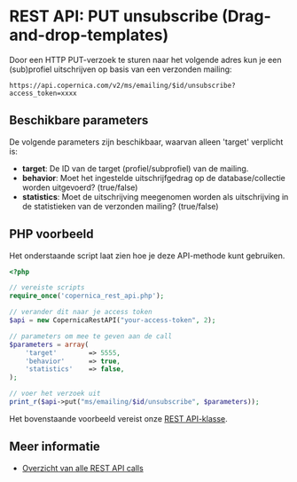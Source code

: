 # REST API: PUT unsubscribe (Drag-and-drop-templates)

Door een HTTP PUT-verzoek te sturen naar het volgende adres kun je een (sub)profiel uitschrijven op basis van een verzonden mailing:

`https://api.copernica.com/v2/ms/emailing/$id/unsubscribe?access_token=xxxx`

## Beschikbare parameters

De volgende parameters zijn beschikbaar, waarvan alleen 'target' verplicht is:

* **target**: De ID van de target (profiel/subprofiel) van de mailing.
* **behavior**: Moet het ingestelde uitschrijfgedrag op de database/collectie worden uitgevoerd? (true/false)
* **statistics**: Moet de uitschrijving meegenomen worden als uitschrijving in de statistieken van de verzonden mailing? (true/false)

## PHP voorbeeld

Het onderstaande script laat zien hoe je deze API-methode kunt gebruiken. 

```php
<?php

// vereiste scripts
require_once('copernica_rest_api.php');

// verander dit naar je access token
$api = new CopernicaRestAPI("your-access-token", 2);

// parameters om mee te geven aan de call
$parameters = array(
    'target'        => 5555,
    'behavior'      => true,
    'statistics'    => false,
);

// voer het verzoek uit
print_r($api->put("ms/emailing/$id/unsubscribe", $parameters));
```

Het bovenstaande voorbeeld vereist onze [REST API-klasse](rest-php).

## Meer informatie

* [Overzicht van alle REST API calls](./rest-api)
